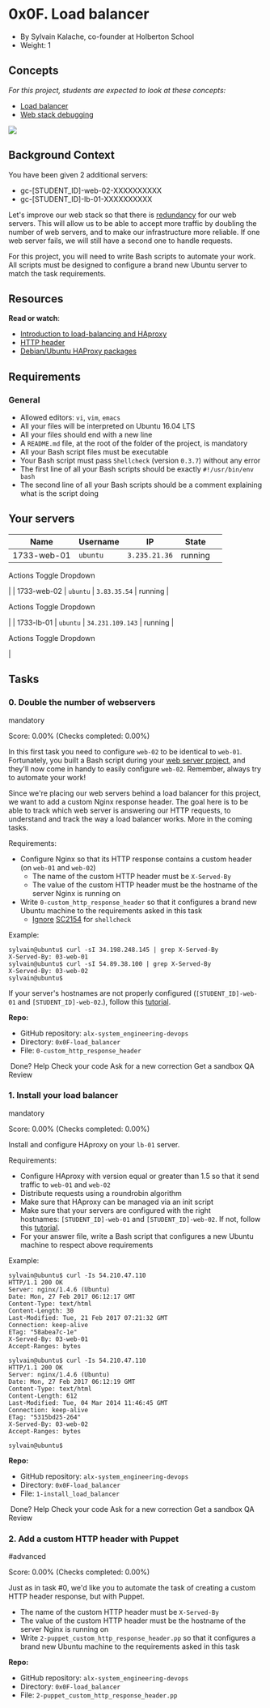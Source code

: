 0x0F. Load balancer
===================

-   By Sylvain Kalache, co-founder at Holberton School
-   Weight: 1


Concepts
--------

*For this project, students are expected to look at these concepts:*

-   [Load balancer](https://alx-intranet.hbtn.io/concepts/46)
-   [Web stack debugging](https://alx-intranet.hbtn.io/concepts/68)

![](https://s3.amazonaws.com/intranet-projects-files/holbertonschool-sysadmin_devops/275/qfdked8.png)

Background Context
------------------

You have been given 2 additional servers:

-   gc-[STUDENT_ID]-web-02-XXXXXXXXXX
-   gc-[STUDENT_ID]-lb-01-XXXXXXXXXX

Let's improve our web stack so that there is [redundancy](https://alx-intranet.hbtn.io/rltoken/xnAaJdhmAxx7PoH3l6EwDg "redundancy") for our web servers. This will allow us to be able to accept more traffic by doubling the number of web servers, and to make our infrastructure more reliable. If one web server fails, we will still have a second one to handle requests.

For this project, you will need to write Bash scripts to automate your work. All scripts must be designed to configure a brand new Ubuntu server to match the task requirements.

Resources
---------

**Read or watch**:

-   [Introduction to load-balancing and HAproxy](https://alx-intranet.hbtn.io/rltoken/B7f3oz8i3Xvvom_YQZzLnQ "Introduction to load-balancing and HAproxy")
-   [HTTP header](https://alx-intranet.hbtn.io/rltoken/sZ9v3Vq2tgLwN_PWVQketw "HTTP header")
-   [Debian/Ubuntu HAProxy packages](https://alx-intranet.hbtn.io/rltoken/2VRAgtKKR9g6Xfb0xzGiSg "Debian/Ubuntu HAProxy packages")

Requirements
------------

### General

-   Allowed editors: `vi`, `vim`, `emacs`
-   All your files will be interpreted on Ubuntu 16.04 LTS
-   All your files should end with a new line
-   A `README.md` file, at the root of the folder of the project, is mandatory
-   All your Bash script files must be executable
-   Your Bash script must pass `Shellcheck` (version `0.3.7`) without any error
-   The first line of all your Bash scripts should be exactly `#!/usr/bin/env bash`
-   The second line of all your Bash scripts should be a comment explaining what is the script doing

Your servers
------------

| Name | Username | IP | State |  |
| --- | --- | --- | --- | --- |
| 1733-web-01 | `ubuntu` | `3.235.21.36` | running |

Actions Toggle Dropdown

 |
| 1733-web-02 | `ubuntu` | `3.83.35.54` | running |

Actions Toggle Dropdown

 |
| 1733-lb-01 | `ubuntu` | `34.231.109.143` | running |

Actions Toggle Dropdown

 |

Tasks
-----

### 0\. Double the number of webservers

mandatory

Score: 0.00% (Checks completed: 0.00%)

In this first task you need to configure `web-02` to be identical to `web-01`. Fortunately, you built a Bash script during your [web server project](https://alx-intranet.hbtn.io/rltoken/-JluPVwfvXMOYMzNOqvgsQ "web server project"), and they'll now come in handy to easily configure `web-02`. Remember, always try to automate your work!

Since we're placing our web servers behind a load balancer for this project, we want to add a custom Nginx response header. The goal here is to be able to track which web server is answering our HTTP requests, to understand and track the way a load balancer works. More in the coming tasks.

Requirements:

-   Configure Nginx so that its HTTP response contains a custom header (on `web-01` and `web-02`)
    -   The name of the custom HTTP header must be `X-Served-By`
    -   The value of the custom HTTP header must be the hostname of the server Nginx is running on
-   Write `0-custom_http_response_header` so that it configures a brand new Ubuntu machine to the requirements asked in this task
    -   [Ignore](https://alx-intranet.hbtn.io/rltoken/k3Bt6zu1On_-mDszxi0Z9w "Ignore") [SC2154](https://alx-intranet.hbtn.io/rltoken/9KwKHb9H8OJqcSK0saRIOA "SC2154") for `shellcheck`

Example:

```
sylvain@ubuntu$ curl -sI 34.198.248.145 | grep X-Served-By
X-Served-By: 03-web-01
sylvain@ubuntu$ curl -sI 54.89.38.100 | grep X-Served-By
X-Served-By: 03-web-02
sylvain@ubuntu$

```

If your server's hostnames are not properly configured (`[STUDENT_ID]-web-01` and `[STUDENT_ID]-web-02`.), follow this [tutorial](https://alx-intranet.hbtn.io/rltoken/tLVI0yDpGJXb-Op5Lo0JtQ "tutorial").

**Repo:**

-   GitHub repository: `alx-system_engineering-devops`
-   Directory: `0x0F-load_balancer`
-   File: `0-custom_http_response_header`

 Done? Help Check your code Ask for a new correction Get a sandbox QA Review

### 1\. Install your load balancer

mandatory

Score: 0.00% (Checks completed: 0.00%)

Install and configure HAproxy on your `lb-01` server.

Requirements:

-   Configure HAproxy with version equal or greater than 1.5 so that it send traffic to `web-01` and `web-02`
-   Distribute requests using a roundrobin algorithm
-   Make sure that HAproxy can be managed via an init script
-   Make sure that your servers are configured with the right hostnames: `[STUDENT_ID]-web-01` and `[STUDENT_ID]-web-02`. If not, follow this [tutorial](https://alx-intranet.hbtn.io/rltoken/YkfzgEa6xNHrQbkKmJN4zg "tutorial").
-   For your answer file, write a Bash script that configures a new Ubuntu machine to respect above requirements

Example:

```
sylvain@ubuntu$ curl -Is 54.210.47.110
HTTP/1.1 200 OK
Server: nginx/1.4.6 (Ubuntu)
Date: Mon, 27 Feb 2017 06:12:17 GMT
Content-Type: text/html
Content-Length: 30
Last-Modified: Tue, 21 Feb 2017 07:21:32 GMT
Connection: keep-alive
ETag: "58abea7c-1e"
X-Served-By: 03-web-01
Accept-Ranges: bytes

sylvain@ubuntu$ curl -Is 54.210.47.110
HTTP/1.1 200 OK
Server: nginx/1.4.6 (Ubuntu)
Date: Mon, 27 Feb 2017 06:12:19 GMT
Content-Type: text/html
Content-Length: 612
Last-Modified: Tue, 04 Mar 2014 11:46:45 GMT
Connection: keep-alive
ETag: "5315bd25-264"
X-Served-By: 03-web-02
Accept-Ranges: bytes

sylvain@ubuntu$

```

**Repo:**

-   GitHub repository: `alx-system_engineering-devops`
-   Directory: `0x0F-load_balancer`
-   File: `1-install_load_balancer`

 Done? Help Check your code Ask for a new correction Get a sandbox QA Review

### 2\. Add a custom HTTP header with Puppet

#advanced

Score: 0.00% (Checks completed: 0.00%)

Just as in task #0, we'd like you to automate the task of creating a custom HTTP header response, but with Puppet.

-   The name of the custom HTTP header must be `X-Served-By`
-   The value of the custom HTTP header must be the hostname of the server Nginx is running on
-   Write `2-puppet_custom_http_response_header.pp` so that it configures a brand new Ubuntu machine to the requirements asked in this task

**Repo:**

-   GitHub repository: `alx-system_engineering-devops`
-   Directory: `0x0F-load_balancer`
-   File: `2-puppet_custom_http_response_header.pp`

